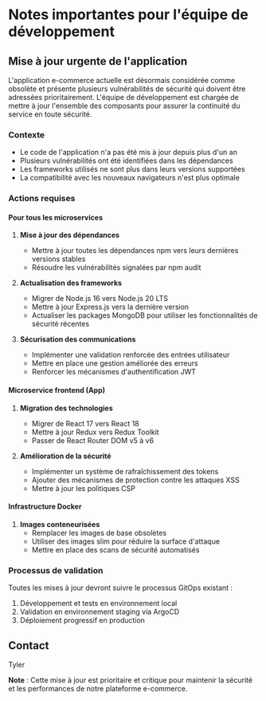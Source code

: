 # Notes importantes pour l'équipe de développement

## Mise à jour urgente de l'application

L'application e-commerce actuelle est désormais considérée comme obsolète et présente plusieurs vulnérabilités de sécurité qui doivent être adressées prioritairement. L'équipe de développement est chargée de mettre à jour l'ensemble des composants pour assurer la continuité du service en toute sécurité.

### Contexte

- Le code de l'application n'a pas été mis à jour depuis plus d'un an
- Plusieurs vulnérabilités ont été identifiées dans les dépendances
- Les frameworks utilisés ne sont plus dans leurs versions supportées
- La compatibilité avec les nouveaux navigateurs n'est plus optimale

### Actions requises

#### Pour tous les microservices

1. **Mise à jour des dépendances**
   - Mettre à jour toutes les dépendances npm vers leurs dernières versions stables
   - Résoudre les vulnérabilités signalées par npm audit

2. **Actualisation des frameworks**
   - Migrer de Node.js 16 vers Node.js 20 LTS
   - Mettre à jour Express.js vers la dernière version
   - Actualiser les packages MongoDB pour utiliser les fonctionnalités de sécurité récentes

3. **Sécurisation des communications**
   - Implémenter une validation renforcée des entrées utilisateur
   - Mettre en place une gestion améliorée des erreurs
   - Renforcer les mécanismes d'authentification JWT

#### Microservice frontend (App)

1. **Migration des technologies**
   - Migrer de React 17 vers React 18
   - Mettre à jour Redux vers Redux Toolkit
   - Passer de React Router DOM v5 à v6

2. **Amélioration de la sécurité**
   - Implémenter un système de rafraîchissement des tokens
   - Ajouter des mécanismes de protection contre les attaques XSS
   - Mettre à jour les politiques CSP

#### Infrastructure Docker

1. **Images conteneurisées**
   - Remplacer les images de base obsolètes
   - Utiliser des images slim pour réduire la surface d'attaque
   - Mettre en place des scans de sécurité automatisés

### Processus de validation

Toutes les mises à jour devront suivre le processus GitOps existant :

1. Développement et tests en environnement local
2. Validation en environnement staging via ArgoCD
3. Déploiement progressif en production

## Contact
Tyler

**Note** : Cette mise à jour est prioritaire et critique pour maintenir la sécurité et les performances de notre plateforme e-commerce.